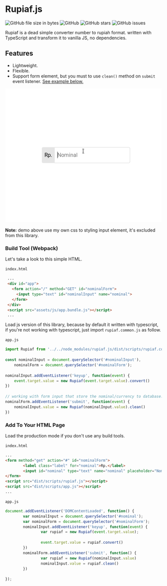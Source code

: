 # Rupiaf.js

<p>
        <img alt="GitHub file size in bytes" src="https://img.shields.io/github/size/nurofsun/rupiafjs/dist/scripts/rupiaf.min.js">
        <img alt="GitHub" src="https://img.shields.io/github/license/nurofsun/rupiafjs">
        <img alt="GitHub stars" src="https://img.shields.io/github/stars/nurofsun/rupiafjs?style=social">
        <img alt="GitHub issues" src="https://img.shields.io/github/issues/nurofsun/rupiafjs">
</p>

Rupiaf is a dead simple converter number to rupiah format. written with TypeScript and transform it to vanilla JS, no dependencies.

## Features
- Lightweight.
- Flexible.
- Support form element, but you must to use `clean()` method on `submit` event listener. [See example below.](#add-to-your-html-page)

<p align="center"><img src="./demo.gif" alt="Rupiaf.js convert any number to rupiah."></p>

**Note:** demo above use my own css to styling input element, it's excluded from this library.

### Build Tool (Webpack)
Let's take a look to this simple HTML.

`index.html`
```html
 ...
 <div id="app">
   <form action="/" method="GET" id="nominalForm">
     <input type="text" id="nominalInput" name="nominal">
   </form>
 </div>
 <script src="assets/js/app.bundle.js"></script>
 ...
```

Load js version of this library, because by default it written with typescript, if you're not working with typescript, just import `rupiaf.common.js` as follow.

`app.js`
```js
import Rupiaf from '../../node_modules/rupiaf.js/dist/scripts/rupiaf.common.js'

const nominalInput = document.querySelector('#nominalInput'),
    nominalForm = document.querySelector('#nominalForm');

nominalInput.addEventListener('keyup', function(event) {
    event.target.value = new Rupiaf(event.target.value).convert()
})

// working with form input that store the nominal/currency to database.
nominalForm.addEventListener('submit', function(event) {
    nominalInput.value = new Rupiaf(nominalInput.value).clean()
})
```

### Add To Your HTML Page

Load the production mode if you don't use any build tools.

`index.html`
```html
...
<form method="get" action="#" id="nominalForm">
        <label class="label" for="nominal">Rp.</label>
        <input id="nominal" type="text" name="nominal" placeholder="Nominal" autocomplete="off">
</form>
<script src="dist/scripts/rupiaf.js"></script>
<script src="dist/scripts/app.js"></script>
...
```

`app.js`
```javascript
document.addEventListener('DOMContentLoaded', function() {
        var nominalInput = document.querySelector('#nominal');
        var nominalForm = document.querySelector('#nominalForm');
        nominalInput.addEventListener('keyup', function(event) {
                var rupiaf = new Rupiaf(event.target.value);

                event.target.value = rupiaf.convert()
        })
        nominalForm.addEventListener('submit', function() {
                var rupiaf = new Rupiaf(nominalInput.value)
                nominalInput.value = rupiaf.clean()
        })
        
});
```
